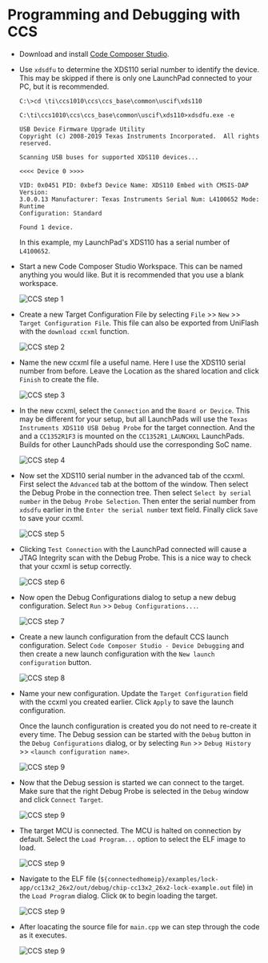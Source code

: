 # Programming and Debugging with CCS

-   Download and install [Code Composer Studio][ccs].

-   Use `xdsdfu` to determine the XDS110 serial number to identify the device.
    This may be skipped if there is only one LaunchPad connected to your PC, but
    it is recommended.

    ```
    C:\>cd \ti\ccs1010\ccs\ccs_base\common\uscif\xds110

    C:\ti\ccs1010\ccs\ccs_base\common\uscif\xds110>xdsdfu.exe -e

    USB Device Firmware Upgrade Utility
    Copyright (c) 2008-2019 Texas Instruments Incorporated.  All rights reserved.

    Scanning USB buses for supported XDS110 devices...

    <<<< Device 0 >>>>

    VID: 0x0451 PID: 0xbef3 Device Name: XDS110 Embed with CMSIS-DAP Version:
    3.0.0.13 Manufacturer: Texas Instruments Serial Num: L4100652 Mode: Runtime
    Configuration: Standard

    Found 1 device.

    ```

    In this example, my LaunchPad's XDS110 has a serial number of `L4100652`.

-   Start a new Code Composer Studio Workspace. This can be named anything you
    would like. But it is recommended that you use a blank workspace.

    ![CCS step 1](images/ccs-1.jpg)

-   Create a new Target Configuration File by selecting `File` >> `New` >>
    `Target Configuration File`. This file can also be exported from UniFlash
    with the `download ccxml` function.

    ![CCS step 2](images/ccs-2.jpg)

-   Name the new ccxml file a useful name. Here I use the XDS110 serial number
    from before. Leave the Location as the shared location and click `Finish`
    to create the file.

    ![CCS step 3](images/ccs-3.jpg)

-   In the new ccxml, select the `Connection` and the `Board or Device`. This
    may be different for your setup, but all LaunchPads will use the `Texas
    Instruments XDS110 USB Debug Probe` for the target connection. And the and
    a `CC1352R1F3` is mounted on the `CC1352R1_LAUNCHXL` LaunchPads. Builds for
    other LaunchPads should use the corresponding SoC name.

    ![CCS step 4](images/ccs-4.jpg)

-   Now set the XDS110 serial number in the advanced tab of the ccxml. First
    select the `Advanced` tab at the bottom of the window. Then select the
    Debug Probe in the connection tree. Then select `Select by serial number`
    in the `Debug Probe Selection`. Then enter the serial number from `xdsdfu`
    earlier in the `Enter the serial number` text field. Finally click `Save`
    to save your ccxml.

    ![CCS step 5](images/ccs-5.jpg)

-   Clicking `Test Connection` with the LaunchPad connected will cause a JTAG
    Integrity scan with the Debug Probe. This is a nice way to check that your
    ccxml is setup correctly.

    ![CCS step 6](images/ccs-6.jpg)

-   Now open the Debug Configurations dialog to setup a new debug
    configuration.  Select `Run` >> `Debug Configurations...`.

    ![CCS step 7](images/ccs-7.jpg)

-   Create a new launch configuration from the default CCS launch
    configuration.  Select `Code Composer Studio - Device Debugging` and then
    create a new launch configuration with the `New launch configuration`
    button.

    ![CCS step 8](images/ccs-8.jpg)

-   Name your new configuration. Update the `Target Configuration` field with
    the ccxml you created earlier. Click `Apply` to save the launch
    configuration.

    Once the launch configuration is created you do not need to re-create it
    every time. The Debug session can be started with the `Debug` button in the
    `Debug Configurations` dialog, or by selecting `Run` >> `Debug History` >>
    `<launch configuration name>`.

    ![CCS step 9](images/ccs-9.jpg)

-   Now that the Debug session is started we can connect to the target. Make
    sure that the right Debug Probe is selected in the `Debug` window and click
    `Connect Target`.

    ![CCS step 9](images/ccs-10.jpg)

-   The target MCU is connected. The MCU is halted on connection by default.
    Select the `Load Program...` option to select the ELF image to load.

    ![CCS step 9](images/ccs-11.jpg)

-   Navigate to the ELF file
    (`${connectedhomeip}/examples/lock-app/cc13x2_26x2/out/debug/chip-cc13x2_26x2-lock-example.out`
    file) in the `Load Program` dialog. Click `OK` to begin loading the target.

    ![CCS step 9](images/ccs-12.jpg)

-   After loacating the source file for `main.cpp` we can step through the code
    as it executes.

    ![CCS step 9](images/ccs-13.jpg)

[ccs]: https://www.ti.com/tool/CCSTUDIO
